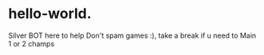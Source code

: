 # hello-world.
Silver BOT here to help
Don't spam games :), take a break if u need to 
Main 1 or 2 champs 
